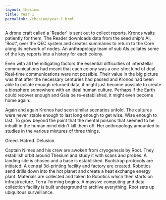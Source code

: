 ```yaml
---
layout: thesium
title: Year 1
permalink: /thesium/year-1.html
---
```


A drone craft called a 'Reader' is sent out to collect reports. Kronos waits patiently for them. The
Reader downloads data from the seed ship's AI, 'Root', over the QEC
system and creates summaries to return to the Core along its network of
nodes. An anthropology team of sub AIs collates some of the key reports into a
history for each colony.

Even with all the mitigating factors the essential difficulties of
interstellar communications had meant that each colony was a one-shot
kind of deal. Real-time communications were not possible. Their value in
the big picture was that after the necessary centuries had passed and
Kronos had been able to collate enough returned data, it might just
become possible to create a biosphere somewhere with an ideal human
culture. Perhaps if the Earth could recover enough and Gaia be re-established, it might even become home again.

Again and again Kronos had seen similar scenarios unfold. The cultures
were never stable enough to last long enough to get wise. Wise enough to
last. To grow beyond the point that the mental poisons that seemed
to be inbuilt in the human mind didn't kill them off. Her anthropology
amounted to studies in the various mixtures of three things.

Greed. Hatred. Delusion.

Captain Nimes and his crew are awoken from cryogenesis by Root. They establish orbit around Thesium and study it with scans and probes. A landing site is chosen and a base is established. Bootstrap protocols are initiated. A central 3d-printing facility and factory are created. Robotics send drills down into the hot planet and create a heat exchange energy plant. Materials are collected and taken to Robotics which then starts on infrastructure. Terra-forming begins. A massive computing and data collection facility is built underground to archive everything. Root sets up ubiquitous surveillance.

